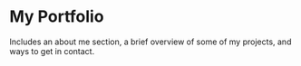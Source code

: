 # My Portfolio

Includes an about me section, a brief overview of some of my projects, and ways to get in contact.
